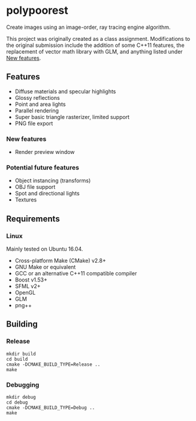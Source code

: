 polypoorest
===========

Create images using an image-order, ray tracing engine algorithm.

This project was originally created as a class assignment. Modifications to the
original submission include the addition of some C++11 features, the
replacement of vector math library with GLM, and anything listed under [New features](#new-features).

## Features
* Diffuse materials and specular highlights
* Glossy reflections
* Point and area lights
* Parallel rendering
* Super basic triangle rasterizer, limited support
* PNG file export

### New features
* Render preview window

### Potential future features
* Object instancing (transforms)
* OBJ file support
* Spot and directional lights
* Textures

## Requirements ##
### Linux ###
Mainly tested on Ubuntu 16.04.
* Cross-platform Make (CMake) v2.8+
* GNU Make or equivalent
* GCC or an alternative C++11 compatible compiler
* Boost v1.53+
* SFML v2+
* OpenGL
* GLM
* png++

## Building ##
### Release ###
```shell
mkdir build
cd build
cmake -DCMAKE_BUILD_TYPE=Release ..
make
```

### Debugging ###
```shell
mkdir debug
cd debug
cmake -DCMAKE_BUILD_TYPE=Debug ..
make
```
